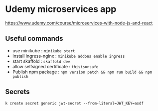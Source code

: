 # Udemy microservices app
https://www.udemy.com/course/microservices-with-node-js-and-react

## Useful commands
- use minikube : `minikube start`
- install ingress-nginx : `minikube addons enable ingress`
- start skaffold : `skaffold dev`
- allow selfsigned certificate : `thisisunsafe`
- Publish npm package : `npm version patch && npm run build && npm publish`

## Secrets
`k create secret generic jwt-secret --from-literal=JWT_KEY=asdf`
